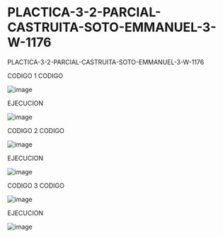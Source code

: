 # PLACTICA-3-2-PARCIAL-CASTRUITA-SOTO-EMMANUEL-3-W-1176
PLACTICA-3-2-PARCIAL-CASTRUITA-SOTO-EMMANUEL-3-W-1176

CODIGO 1
CODIGO

![image](https://github.com/user-attachments/assets/a2af0e0b-3276-4044-b2e1-d57756a98e78)


EJECUCION

![image](https://github.com/user-attachments/assets/e8405f39-bffb-43e1-87f4-adab90eaf355)


CODIGO 2
CODIGO

![image](https://github.com/user-attachments/assets/a0f7551d-5ee4-46ef-af16-b4fa8e270966)


EJECUCION

![image](https://github.com/user-attachments/assets/3c0e262e-de85-409e-afa2-b476715e5bf3)


CODIGO 3
CODIGO

![image](https://github.com/user-attachments/assets/4bae19c3-7834-4393-a586-b4909c0509c5)


EJECUCION

![image](https://github.com/user-attachments/assets/303cae6c-bc14-48c1-839a-673b4f97cd5a)
